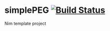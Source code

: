 # simplePEG [![Build Status](https://travis-ci.org/lguzzon-NIM/simplePEG.svg?branch=master)](https://travis-ci.org/lguzzon-NIM/simplePEG)

Nim template project
